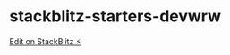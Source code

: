 # stackblitz-starters-devwrw

[Edit on StackBlitz ⚡️](https://stackblitz.com/edit/stackblitz-starters-devwrw)